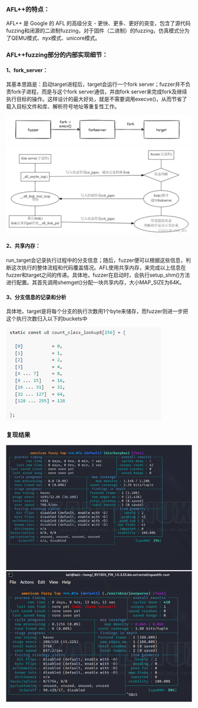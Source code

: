 ### AFL++的特点：
AFL++ 是 Google 的 AFL 的高级分支 - 更快、更多、更好的突变，包含了源代码fuzzing和闭源的二进制fuzzing，对于固件（二进制）的fuzzing，仿真模式分为了QEMU模式、nyx模式、unicore模式。

### AFL++fuzzing部分的内部实现细节：
#### 1、fork_server：
其基本思路是：启动target进程后，target会运行一个fork server；fuzzer并不负责fork子进程，而是与这个fork server通信，并由fork server来完成fork及继续执行目标的操作。这样设计的最大好处，就是不需要调用execve()，从而节省了载入目标文件和库、解析符号地址等重复性工作。

![image](https://github.com/Cyber-Security-Team/binary_function_similarity/blob/main/image/fork_server_1.png)    
![image](https://github.com/Cyber-Security-Team/binary_function_similarity/blob/main/image/fork_server_2.png)

#### 2、共享内存：
run_target会记录执行过程中的分支信息；随后，fuzzer便可以根据这些信息，判断这次执行的整体流程和代码覆盖情况。AFL使用共享内存，来完成以上信息在fuzzer和target之间的传递。具体地，fuzzer在启动时，会执行setup_shm()方法进行配置。其首先调用shemget()分配一块共享内存，大小MAP_SIZE为64K。

#### 3、分支信息的记录和分析
具体地，target是将每个分支的执行次数用1个byte来储存，而fuzzer则进一步把这个执行次数归入以下的buckets中

![image](https://github.com/Cyber-Security-Team/binary_function_similarity/blob/main/image/%E5%88%86%E6%94%AF%E4%BF%A1%E6%81%AF%E7%9A%84%E8%AE%B0%E5%BD%95.png)

### 复现结果
![image](https://github.com/Cyber-Security-Team/binary_function_similarity/blob/main/image/%E7%BD%91%E7%BB%9C%E6%91%84%E5%83%8F%E5%A4%B4%E5%9B%BA%E4%BB%B6.png)
![image](https://github.com/Cyber-Security-Team/binary_function_similarity/blob/main/image/RV130W%20Wireless-N%20%E5%A4%9A%E5%8A%9F%E8%83%BD%20VPN%20%E8%B7%AF%E7%94%B1%E5%99%A8%E5%9B%BA%E4%BB%B6josnparse.png)
